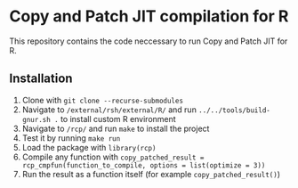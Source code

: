 # Copy and Patch JIT compilation for R

This repository contains the code neccessary to run Copy and Patch JIT for R.

## Installation

1. Clone with `git clone --recurse-submodules`
2. Navigate to `/external/rsh/external/R/` and run `../../tools/build-gnur.sh .` to install custom R environment
3. Navigate to `/rcp/` and run `make` to install the project
4. Test it by running `make run`
5. Load the package with `library(rcp)`
6. Compile any function with `copy_patched_result = rcp_cmpfun(function_to_compile, options = list(optimize = 3))`
7. Run the result as a function itself (for example `copy_patched_result()`)
